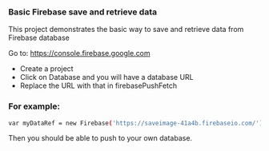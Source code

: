 ### Basic Firebase save and retrieve data

This project demonstrates the basic way to save and retrieve data from Firebase database

Go to: https://console.firebase.google.com

* Create a project
* Click on Database and you will have a database URL
* Replace the URL with that in firebasePushFetch

### For example: 
```sh
var myDataRef = new Firebase('https://saveimage-41a4b.firebaseio.com/');
```

Then you should be able to push to your own database.